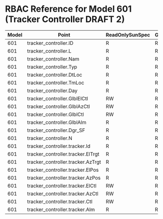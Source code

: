 # RBAC Reference for Model 601 (Tracker Controller DRAFT 2)

| Model | Point | ReadOnlySunSpec | GridServiceSunSpec | NetworkAdministratorSunSpec | SuperAdministratorSpec | 
|-------|-------|------------------|---------------------|------------------|--------------------|
| 601 | tracker_controller.ID | R | R | R | R |
| 601 | tracker_controller.L | R | R | R | R |
| 601 | tracker_controller.Nam | R | R | R | R |
| 601 | tracker_controller.Typ | R | R | R | R |
| 601 | tracker_controller.DtLoc | R | R | R | R |
| 601 | tracker_controller.TmLoc | R | R | R | R |
| 601 | tracker_controller.Day | R | R | R | R |
| 601 | tracker_controller.GlblElCtl | RW | RW | RW | RW |
| 601 | tracker_controller.GlblAzCtl | RW | RW | RW | RW |
| 601 | tracker_controller.GlblCtl | RW | RW | RW | RW |
| 601 | tracker_controller.GlblAlm | R | R | R | R |
| 601 | tracker_controller.Dgr_SF | R | R | R | R |
| 601 | tracker_controller.N | R | R | R | R |
| 601 | tracker_controller.tracker.Id | R | R | R | R |
| 601 | tracker_controller.tracker.ElTrgt | R | R | R | R |
| 601 | tracker_controller.tracker.AzTrgt | R | R | R | R |
| 601 | tracker_controller.tracker.ElPos | R | R | R | R |
| 601 | tracker_controller.tracker.AzPos | R | R | R | R |
| 601 | tracker_controller.tracker.ElCtl | RW | RW | RW | RW |
| 601 | tracker_controller.tracker.AzCtl | RW | RW | RW | RW |
| 601 | tracker_controller.tracker.Ctl | RW | RW | RW | RW |
| 601 | tracker_controller.tracker.Alm | R | R | R | R |
